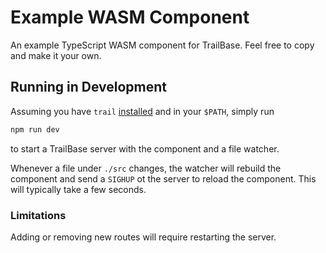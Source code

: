 # Example WASM Component

An example TypeScript WASM component for TrailBase. Feel free to copy and make it your own.

## Running in Development

Assuming you have `trail` [installed](https://trailbase.io/getting-started/install) and in your `$PATH`, simply run

```sh
npm run dev
```

to start a TrailBase server with the component and a file watcher.

Whenever a file under `./src` changes, the watcher will rebuild the component and send a `SIGHUP` ot the server to reload the component. This will typically take a few seconds.

### Limitations

Adding or removing new routes will require restarting the server.
